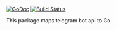 [![GoDoc](https://godoc.org/github.com/Patrolavia/telegram?status.svg)](https://godoc.org/github.com/Patrolavia/telegram)
[![Build Status](https://travis-ci.org/Patrolavia/telegram.svg?branch=master)](https://travis-ci.org/Patrolavia/telegram)

This package maps telegram bot api to Go
